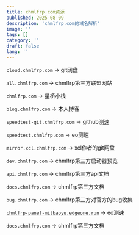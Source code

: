 ```yaml
---
title: chmlfrp.com资源
published: 2025-08-09
description: 'chmlfrp.com的域名解析'
image: ''
tags: []
category: ''
draft: false 
lang: ''
---
```

`cloud.chmlfrp.com` -> git网盘

`all.chmlfrp.com` -> chmlfrp第三方联盟网站

`chmlfrp.com` -> 星桥小栈

`blog.chmlfrp.com` -> 本人博客

`speedtest-git.chmlfrp.com` -> github测速

`speedtest.chmlfrp.com` -> eo测速

`mirror.xcl.chmlfrp.com` -> xcl作者的git网盘

`dev.chmlfrp.com` -> chmlfrp第三方启动器预览

`api.chmlfrp.com` -> chmlfrp第三方api文档

`docs.chmlfrp.com` -> chmlfrp第三方文档

`bug.chmlfrp.com` -> chmlfrp第三方对官方的bug收集

[`chmlfrp-panel-mitbaoyu.edgeone.run`](https://chmlfrp-panel-mitbaoyu.edgeone.run/?eo_token=d9de71f661596ed99d07aaa646b5ec95&eo_time=1754745599) -> eo测速

`docs.chmlfrp.com` -> chmlfrp第三方文档

